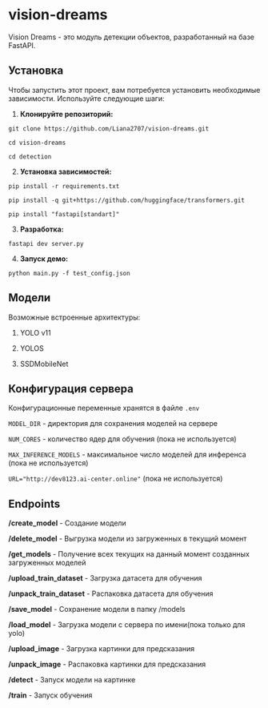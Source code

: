 # vision-dreams

Vision Dreams - это модуль детекции объектов, разработанный на базе FastAPI.

## Установка

Чтобы запустить этот проект, вам потребуется установить необходимые зависимости.  Используйте следующие шаги:


1. **Клонируйте репозиторий:**

`git clone https://github.com/Liana2707/vision-dreams.git`
    
`cd vision-dreams`

`cd detection`

2. **Установка зависимостей:**

`pip install -r requirements.txt`

`pip install -q git+https://github.com/huggingface/transformers.git`

`pip install "fastapi[standart]"`

3. **Разработка:**

`fastapi dev server.py`

4. **Запуск демо:**

`python main.py -f test_config.json`

## Модели

Возможные встроенные архитектуры: 

 1. YOLO v11

 2. YOLOS

 3. SSDMobileNet

 ## Конфигурация сервера

 Конфигурационные переменные хранятся в файле `.env`

 `MODEL_DIR` - директория для сохранения моделей на сервере

 `NUM_CORES` - количество ядер для обучения (пока не используется)

 `MAX_INFERENCE_MODELS` - максимальное число моделей для инференса (пока не используется)

 `URL="http://dev8123.ai-center.online"` (пока не используется)

 ## Endpoints
 
 **/create_model** - Создание модели

 **/delete_model** - Выгрузка модели из загруженных в текущий момент

 **/get_models** - Получение всех текущих на данный момент созданных загруженных моделей

 **/upload_train_dataset** - Загрузка датасета для обучения
       
 **/unpack_train_dataset** - Распаковка датасета для обучения
  
 **/save_model** - Сохранение модели в папку /models

 **/load_model** - Загрузка модели c сервера по имени(пока только для yolo)

 **/upload_image** - Загрузка картинки для предсказания

 **/unpack_image** - Распаковка картинки для предсказания

 **/detect** - Запуск модели на картинке

 **/train** - Запуск обучения
 
 









 
